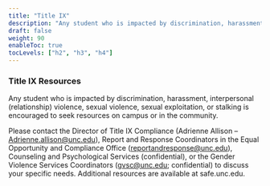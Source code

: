 ```yaml
---
title: "Title IX"
description: "Any student who is impacted by discrimination, harassment, interpersonal (relationship) violence, sexual violence, sexual exploitation, or stalking is encouraged to seek resources on campus or in the community."
draft: false
weight: 90
enableToc: true
tocLevels: ["h2", "h3", "h4"]
---
```


### Title IX Resources

Any student who is impacted by discrimination, harassment, interpersonal (relationship) violence, sexual violence, sexual exploitation, or stalking is encouraged to seek resources on campus or in the community.

Please contact the Director of Title IX Compliance (Adrienne Allison – Adrienne.allison@unc.edu), Report and Response Coordinators in the Equal Opportunity and Compliance Office (reportandresponse@unc.edu), Counseling and Psychological Services (confidential), or the Gender Violence Services Coordinators (gvsc@unc.edu; confidential) to discuss your specific needs.
Additional resources are available at safe.unc.edu.
